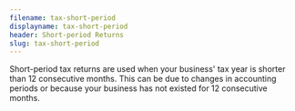 ```yaml
---
filename: tax-short-period
displayname: tax-short-period
header: Short-period Returns
slug: tax-short-period
---
```


Short-period tax returns are used when your business' tax year is shorter than 12 consecutive months. This can be due to changes in accounting periods or because your business has not existed for 12 consecutive months.
